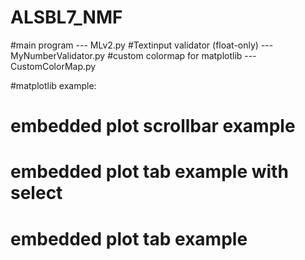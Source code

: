 # ALSBL7_NMF

#main program --- MLv2.py
#Textinput validator (float-only) --- MyNumberValidator.py
#custom colormap for matplotlib --- CustomColorMap.py




#matplotlib example:
#                   embedded plot scrollbar example
#                   embedded plot tab example with select
#                   embedded plot tab example

